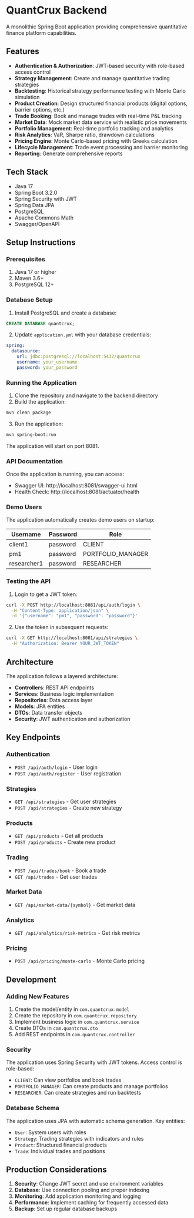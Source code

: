 # QuantCrux Backend

A monolithic Spring Boot application providing comprehensive quantitative finance platform capabilities.

## Features

- **Authentication & Authorization**: JWT-based security with role-based access control
- **Strategy Management**: Create and manage quantitative trading strategies
- **Backtesting**: Historical strategy performance testing with Monte Carlo simulation
- **Product Creation**: Design structured financial products (digital options, barrier options, etc.)
- **Trade Booking**: Book and manage trades with real-time P&L tracking
- **Market Data**: Mock market data service with realistic price movements
- **Portfolio Management**: Real-time portfolio tracking and analytics
- **Risk Analytics**: VaR, Sharpe ratio, drawdown calculations
- **Pricing Engine**: Monte Carlo-based pricing with Greeks calculation
- **Lifecycle Management**: Trade event processing and barrier monitoring
- **Reporting**: Generate comprehensive reports

## Tech Stack

- Java 17
- Spring Boot 3.2.0
- Spring Security with JWT
- Spring Data JPA
- PostgreSQL
- Apache Commons Math
- Swagger/OpenAPI

## Setup Instructions

### Prerequisites

1. Java 17 or higher
2. Maven 3.6+
3. PostgreSQL 12+

### Database Setup

1. Install PostgreSQL and create a database:
```sql
CREATE DATABASE quantcrux;
```

2. Update `application.yml` with your database credentials:
```yaml
spring:
  datasource:
    url: jdbc:postgresql://localhost:5432/quantcrux
    username: your_username
    password: your_password
```

### Running the Application

1. Clone the repository and navigate to the backend directory
2. Build the application:
```bash
mvn clean package
```

3. Run the application:
```bash
mvn spring-boot:run
```

The application will start on port 8081.

### API Documentation

Once the application is running, you can access:
- Swagger UI: http://localhost:8081/swagger-ui.html
- Health Check: http://localhost:8081/actuator/health

### Demo Users

The application automatically creates demo users on startup:

| Username    | Password | Role              |
|-------------|----------|-------------------|
| client1     | password | CLIENT            |
| pm1         | password | PORTFOLIO_MANAGER |
| researcher1 | password | RESEARCHER        |

### Testing the API

1. Login to get a JWT token:
```bash
curl -X POST http://localhost:8081/api/auth/login \
  -H "Content-Type: application/json" \
  -d '{"username": "pm1", "password": "password"}'
```

2. Use the token in subsequent requests:
```bash
curl -X GET http://localhost:8081/api/strategies \
  -H "Authorization: Bearer YOUR_JWT_TOKEN"
```

## Architecture

The application follows a layered architecture:

- **Controllers**: REST API endpoints
- **Services**: Business logic implementation
- **Repositories**: Data access layer
- **Models**: JPA entities
- **DTOs**: Data transfer objects
- **Security**: JWT authentication and authorization

## Key Endpoints

### Authentication
- `POST /api/auth/login` - User login
- `POST /api/auth/register` - User registration

### Strategies
- `GET /api/strategies` - Get user strategies
- `POST /api/strategies` - Create new strategy

### Products
- `GET /api/products` - Get all products
- `POST /api/products` - Create new product

### Trading
- `POST /api/trades/book` - Book a trade
- `GET /api/trades` - Get user trades

### Market Data
- `GET /api/market-data/{symbol}` - Get market data

### Analytics
- `GET /api/analytics/risk-metrics` - Get risk metrics

### Pricing
- `POST /api/pricing/monte-carlo` - Monte Carlo pricing

## Development

### Adding New Features

1. Create the model/entity in `com.quantcrux.model`
2. Create the repository in `com.quantcrux.repository`
3. Implement business logic in `com.quantcrux.service`
4. Create DTOs in `com.quantcrux.dto`
5. Add REST endpoints in `com.quantcrux.controller`

### Security

The application uses Spring Security with JWT tokens. Access control is role-based:
- `CLIENT`: Can view portfolios and book trades
- `PORTFOLIO_MANAGER`: Can create products and manage portfolios
- `RESEARCHER`: Can create strategies and run backtests

### Database Schema

The application uses JPA with automatic schema generation. Key entities:
- `User`: System users with roles
- `Strategy`: Trading strategies with indicators and rules
- `Product`: Structured financial products
- `Trade`: Individual trades and positions

## Production Considerations

1. **Security**: Change JWT secret and use environment variables
2. **Database**: Use connection pooling and proper indexing
3. **Monitoring**: Add application monitoring and logging
4. **Performance**: Implement caching for frequently accessed data
5. **Backup**: Set up regular database backups